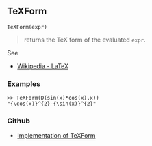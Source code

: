 ## TeXForm

```
TeXForm(expr)
```

> returns the TeX form of the evaluated `expr`. 
 
See
* [Wikipedia - LaTeX](https://en.wikipedia.org/wiki/LaTeX)

### Examples

```
>> TeXForm(D(sin(x)*cos(x),x))
"{\cos(x)}^{2}-{\sin(x)}^{2}"
```

### Github

* [Implementation of TeXForm](https://github.com/axkr/symja_android_library/blob/master/symja_android_library/matheclipse-core/src/main/java/org/matheclipse/core/builtin/OutputFunctions.java#L677) 

